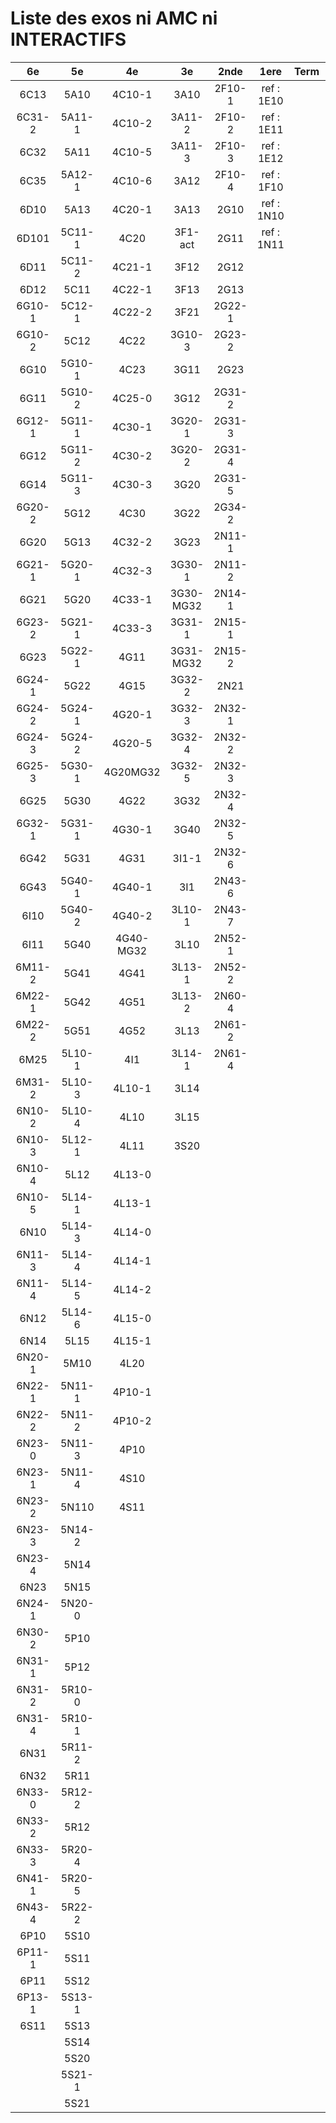 # Liste des exos ni AMC ni INTERACTIFS

|6e|5e|4e|3e|2nde|1ere|Term|Reste|
|:-:|:-:|:-:|:-:|:-:|:-:|:-:|:-:|
|6C13|5A10|4C10-1|3A10|2F10-1|ref : 1E10||CM020|
|6C31-2|5A11-1|4C10-2|3A11-2|2F10-2|ref : 1E11||CM021|
|6C32|5A11|4C10-5|3A11-3|2F10-3|ref : 1E12||PEA11-1|
|6C35|5A12-1|4C10-6|3A12|2F10-4|ref : 1F10||PEA11|
|6D10|5A13|4C20-1|3A13|2G10|ref : 1N10||P003|
|6D101|5C11-1|4C20|3F1-act|2G11|ref : 1N11||P004|
|6D11|5C11-2|4C21-1|3F12|2G12|||P005|
|6D12|5C11|4C22-1|3F13|2G13|||P006|
|6G10-1|5C12-1|4C22-2|3F21|2G22-1|||P007|
|6G10-2|5C12|4C22|3G10-3|2G23-2|||P008|
|6G10|5G10-1|4C23|3G11|2G23|||P009|
|6G11|5G10-2|4C25-0|3G12|2G31-2|||P010|
|6G12-1|5G11-1|4C30-1|3G20-1|2G31-3|||P011|
|6G12|5G11-2|4C30-2|3G20-2|2G31-4|||P012|
|6G14|5G11-3|4C30-3|3G20|2G31-5|||beta2F30|
|6G20-2|5G12|4C30|3G22|2G34-2|||beta2F31|
|6G20|5G13|4C32-2|3G23|2N11-1|||beta2G53|
|6G21-1|5G20-1|4C32-3|3G30-1|2N11-2|||beta2L11-1|
|6G21|5G20|4C33-1|3G30-MG32|2N14-1|||beta2L12-2|
|6G23-2|5G21-1|4C33-3|3G31-1|2N15-1|||beta2N60-X1|
|6G23|5G22-1|4G11|3G31-MG32|2N15-2|||beta2N60-X2|
|6G24-1|5G22|4G15|3G32-2|2N21|||beta3F23|
|6G24-2|5G24-1|4G20-1|3G32-3|2N32-1|||beta3G15|
|6G24-3|5G24-2|4G20-5|3G32-4|2N32-2|||beta3G41|
|6G25-3|5G30-1|4G20MG32|3G32-5|2N32-3|||beta3s21|
|6G25|5G30|4G22|3G32|2N32-4|||beta4C31|
|6G32-1|5G31-1|4G30-1|3G40|2N32-5|||beta4G20-3|
|6G42|5G31|4G31|3I1-1|2N32-6|||beta4G20-4|
|6G43|5G40-1|4G40-1|3I1|2N43-6|||beta6C33-1|
|6I10|5G40-2|4G40-2|3L10-1|2N43-7|||beta6test2|
|6I11|5G40|4G40-MG32|3L10|2N52-1|||beta6test2021|
|6M11-2|5G41|4G41|3L13-1|2N52-2|||betaAsymptotesObliques|
|6M22-1|5G42|4G51|3L13-2|2N60-4|||betaComplexes|
|6M22-2|5G51|4G52|3L13|2N61-2|||betaDivisionsDePolynomes|
|6M25|5L10-1|4I1|3L14-1|2N61-4|||betaEq1erDegreDansC|
|6M31-2|5L10-3|4L10-1|3L14||||betaEq2eDegAvecParam|
|6N10-2|5L10-4|4L10|3L15||||betaEqCarreDansC|
|6N10-3|5L12-1|4L11|3S20||||betaEqValAbs|
|6N10-4|5L12|4L13-0|||||betaEquationsLog|
|6N10-5|5L14-1|4L13-1|||||betaExo3d|
|6N10|5L14-3|4L14-0|||||betaExoSimpleMatthieu|
|6N11-3|5L14-4|4L14-1|||||betaModèle10_simple_question-reponse|
|6N11-4|5L14-5|4L14-2|||||betaModèle11_paramétrable|
|6N12|5L14-6|4L15-0|||||betaModèle20_plusieurs_types_de_questions|
|6N14|5L15|4L15-1|||||betaModèle21_paramétrables|
|6N20-1|5M10|4L20|||||betaModèle30_constructions_géométriques|
|6N22-1|5N11-1|4P10-1|||||betaModèle31_paramétrables|
|6N22-2|5N11-2|4P10-2|||||betaModèle40_tableau_proportionnalite|
|6N23-0|5N11-3|4P10|||||betaModèle41_tableau_signes_variations|
|6N23-1|5N11-4|4S10|||||betaProbaAouB|
|6N23-2|5N110|4S11|||||betaProbabilites|
|6N23-3|5N14-2||||||betaPuissances|
|6N23-4|5N14||||||betaSys2x2CombLin|
|6N23|5N15||||||betaTracerParabole|
|6N24-1|5N20-0||||||betarotation3d|
|6N30-2|5P10||||||betatrinome|
|6N31-1|5P12||||||moule_a_exo_mathalea|
|6N31-2|5R10-0||||||moule_a_exo_mathalea2d|
|6N31-4|5R10-1||||||c3C10-2|
|6N31|5R11-2||||||c3C10-4|
|6N32|5R11||||||c3C11|
|6N33-0|5R12-2||||||c3N10|
|6N33-2|5R12||||||c3N20|
|6N33-3|5R20-4||||||c3N22|
|6N41-1|5R20-5||||||c3N23|
|6N43-4|5R22-2|||||||
|6P10|5S10|||||||
|6P11-1|5S11|||||||
|6P11|5S12|||||||
|6P13-1|5S13-1|||||||
|6S11|5S13|||||||
||5S14|||||||
||5S20|||||||
||5S21-1|||||||
||5S21|||||||
